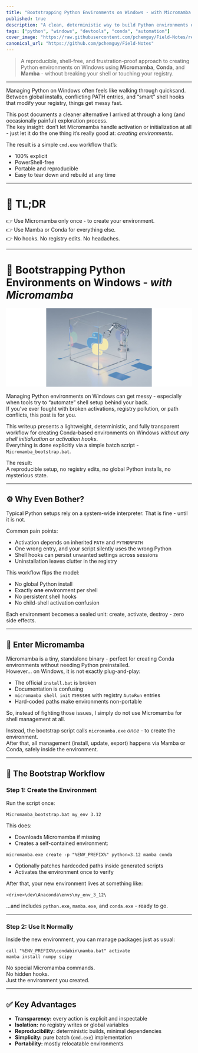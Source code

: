 ```yaml
---
title: "Bootstrapping Python Environments on Windows - with Micromamba (the right way)"
published: true
description: "A clean, deterministic way to build Python environments on Windows without shell hooks, registry edits, or broken install scripts - using Micromamba only for what it does best."
tags: ["python", "windows", "devtools", "conda", "automation"]
cover_image: "https://raw.githubusercontent.com/pchemguy/Field-Notes/refs/heads/main/03-python-env-windows/vis.jpg"
canonical_url: "https://github.com/pchemguy/Field-Notes"
---
```


> A reproducible, shell-free, and frustration-proof approach to creating Python environments on Windows using **Micromamba**, **Conda**, and **Mamba** - without breaking your shell or touching your registry.

---

Managing Python on Windows often feels like walking through quicksand.  
Between global installs, conflicting PATH entries, and “smart” shell hooks that modify your registry, things get messy fast.

This post documents a cleaner alternative I arrived at through a long (and occasionally painful) exploration process.  
The key insight: don’t let Micromamba handle activation or initialization at all - just let it do the one thing it’s really good at: *creating environments*.

The result is a simple `cmd.exe` workflow that’s:
- 100% explicit
- PowerShell-free
- Portable and reproducible
- Easy to tear down and rebuild at any time

---

# 🧱 TL;DR

👉 Use Micromamba only once - to create your environment.  
👉 Use Mamba or Conda for everything else.  
👉 No hooks. No registry edits. No headaches.

---

# 🐍 Bootstrapping Python Environments on Windows - _with Micromamba_

![](https://raw.githubusercontent.com/pchemguy/Field-Notes/refs/heads/main/03-python-env-windows/visw.jpg)

Managing Python environments on Windows can get messy - especially when tools try to “automate” shell setup behind your back.  
If you’ve ever fought with broken activations, registry pollution, or path conflicts, this post is for you.

This writeup presents a lightweight, deterministic, and fully transparent workflow for creating Conda-based environments on Windows _without any shell initialization or activation hooks_.  
Everything is done explicitly via a simple batch script - `Micromamba_bootstrap.bat`.

The result:  
A reproducible setup, no registry edits, no global Python installs, no mysterious state.

---

## ⚙️ Why Even Bother?

Typical Python setups rely on a system-wide interpreter. That is fine - until it is not.

Common pain points:
- Activation depends on inherited `PATH` and `PYTHONPATH`
- One wrong entry, and your script silently uses the wrong Python
- Shell hooks can persist unwanted settings across sessions
- Uninstallation leaves clutter in the registry

This workflow flips the model:
- No global Python install
- Exactly **one** environment per shell
- No persistent shell hooks
- No child-shell activation confusion

Each environment becomes a sealed unit: create, activate, destroy - zero side effects.

---

## 🚀 Enter Micromamba

Micromamba is a tiny, standalone binary - perfect for creating Conda environments without needing Python preinstalled.  
However… on Windows, it is not exactly plug-and-play:
- The official `install.bat` is broken    
- Documentation is confusing
- `micromamba shell init` messes with registry `AutoRun` entries
- Hard-coded paths make environments non-portable

So, instead of fighting those issues, I simply do not use Micromamba for shell management at all.

Instead, the bootstrap script calls `micromamba.exe` _once_ - to create the environment.  
After that, all management (install, update, export) happens via Mamba or Conda, safely inside the environment.

---

## 🧰 The Bootstrap Workflow

### Step 1: Create the Environment

Run the script once:

```batch
Micromamba_bootstrap.bat my_env 3.12
```

This does:  
- Downloads Micromamba if missing
- Creates a self-contained environment:
    
```
micromamba.exe create -p "%ENV_PREFIX%" python=3.12 mamba conda
```
    
- Optionally patches hardcoded paths inside generated scripts
- Activates the environment once to verify

After that, your new environment lives at something like:

```
<drive>\dev\Anaconda\envs\my_env_3_12\
```

…and includes `python.exe`, `mamba.exe`, and `conda.exe` - ready to go.

---

### Step 2: Use It Normally

Inside the new environment, you can manage packages just as usual:

```batch
call "%ENV_PREFIX%\condabin\mamba.bat" activate
mamba install numpy scipy
```

No special Micromamba commands.  
No hidden hooks.  
Just the environment you created.

---

## ✅ Key Advantages

- **Transparency:** every action is explicit and inspectable  
- **Isolation:** no registry writes or global variables
- **Reproducibility:** deterministic builds, minimal dependencies
- **Simplicity:** pure batch (`cmd.exe`) implementation
- **Portability:** mostly relocatable environments
